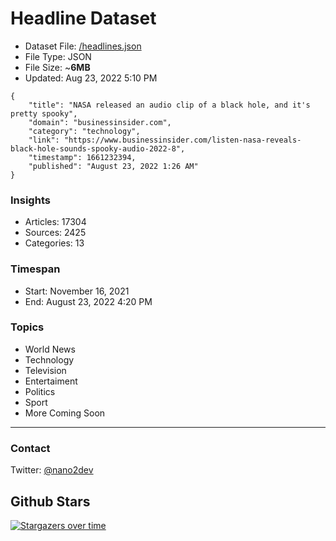 # Headline Dataset

- Dataset File: [/headlines.json](https://raw.githubusercontent.com/fwd/news/master/headlines.json) 
- File Type: JSON
- File Size: ~**6MB**
- Updated: Aug 23, 2022 5:10 PM

```
{
    "title": "NASA released an audio clip of a black hole, and it's pretty spooky",
    "domain": "businessinsider.com",
    "category": "technology",
    "link": "https://www.businessinsider.com/listen-nasa-reveals-black-hole-sounds-spooky-audio-2022-8",
    "timestamp": 1661232394,
    "published": "August 23, 2022 1:26 AM"
}
```

### Insights

- Articles: 17304
- Sources: 2425
- Categories: 13

### Timespan

- Start: November 16, 2021
- End: August 23, 2022 4:20 PM

### Topics

- World News
- Technology
- Television
- Entertaiment
- Politics
- Sport
- More Coming Soon

---

### Contact 

Twitter: [@nano2dev](https://twitter.com/nano2dev)

## Github Stars

[![Stargazers over time](https://starchart.cc/fwd/news.svg)](https://starchart.cc/fwd/news)
	